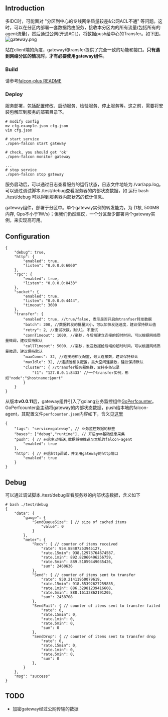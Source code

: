 ## Introduction

多IDC时，可能面对 "分区到中心的专线网络质量较差&公网ACL不通" 等问题。这时，可以在分区内部署一套数据路由服务，接收本分区内的所有流量(包括所有的agent流量)，然后通过公网(开通ACL)，将数据push给中心的Transfer。如下图，
![gateway.png](https://raw.githubusercontent.com/niean/niean.github.io/master/images/20150806/gateway.png)

站在client端的角度，gateway和transfer提供了完全一致的功能和接口。**只有遇到网络分区的情况时，才有必要使用gateway组件**。

### Build

请参考[falcon-plus README](https://github.com/lithiumops/falcon-plus)

### Deploy
服务部署，包括配置修改、启动服务、检验服务、停止服务等。这之前，需要将安装包解压到服务的部署目录下。

```
# modify config
mv cfg.example.json cfg.json
vim cfg.json

# start service
./open-falcon start gateway

# check, you should get 'ok'
./open-falcon monitor gateway

...
# stop service
./open-falcon stop gateway

```
服务启动后，可以通过日志查看服务的运行状态，日志文件地址为./var/app.log。可以通过调试脚本./test/debug查看服务器的内部状态数据，如 运行 bash ./test/debug 可以得到服务器内部状态的统计信息。

gateway组件，部署于分区中。单个gateway实例的转发能力，为 {1核, 500MB内存, Qps不小于1W/s}；但我们仍然建议，一个分区至少部署两个gateway实例，来实现高可用。

## Configuration


```
{
    "debug": true,
    "http": {
        "enabled": true,
        "listen": "0.0.0.0:6060"
    },
    "rpc": {
        "enabled": true,
        "listen": "0.0.0.0:8433"
    },
    "socket": {
        "enabled": true,
        "listen": "0.0.0.0:4444",
        "timeout": 3600
    },
    "transfer": {
        "enabled": true, //true/false, 表示是否开启向tranfser转发数据
        "batch": 200, //数据转发的批量大小，可以加快发送速度，建议保持默认值
        "retry": 2, //重试次数，默认1、不重试
        "connTimeout": 1000, //毫秒，与后端建立连接的超时时间，可以根据网络质量微调，建议保持默认
        "callTimeout": 5000, //毫秒，发送数据给后端的超时时间，可以根据网络质量微调，建议保持默认
        "maxConns": 32, //连接池相关配置，最大连接数，建议保持默认
        "maxIdle": 32, //连接池相关配置，最大空闲连接数，建议保持默认
        "cluster": { //transfer服务器集群，支持多条记录
            "t1": "127.0.0.1:8433" //一个transfer实例，形如"node":"$hostname:$port"
        }
    }
}
```

从版本**v0.0.11**后，gateway组件引入了golang业务监控组件[GoPerfcounter](https://github.com/niean/goperfcounter)。GoPerfcounter会主动将gateway的内部状态数据，push给本地的falcon-agent，其配置文件`perfcounter.json`内容如下，含义见[这里](https://github.com/niean/goperfcounter/blob/master/README.md#配置)

```
{
    "tags": "service=gateway", // 业务监控数据的标签
    "bases": ["debug","runtime"], // 开启gvm基础信息采集
    "push": { // 开启主动推送,数据将被推送至本机的falcon-agent
        "enabled": true
    },
    "http": { // 开启http调试，并复用gateway的http端口
        "enabled": true
    }
}
```

## Debug
可以通过调试脚本./test/debug查看服务器的内部状态数据，含义如下

```
# bash ./test/debug
{
    "data": {
        "gauge": {
            "SendQueueSize": { // size of cached items
                "value": 0
            }
        },
        "meter": {
            "Recv": { // counter of items received
                "rate": 954.88407253945127,
                "rate.15min": 938.12973764674587,
                "rate.1min": 892.82060496256759,
                "rate.5min": 889.51059449035426,
                "sum": 2460636
            },
            "Send": { // counter of items sent to transfer
                "rate": 950.21411950079619,
                "rate.15min": 918.55392627259835,
                "rate.1min": 886.32981239416608,
                "rate.5min": 888.16132862191205,
                "sum": 2458708
            },
            "SendFail": { // counter of items sent to transfer failed
                "rate": 0,
                "rate.15min": 0,
                "rate.1min": 0,
                "rate.5min": 0,
                "sum": 0
            },  
            "SendDrop": { // counter of items sent to transfer drop
                "rate": 0,
                "rate.15min": 0,
                "rate.1min": 0,
                "rate.5min": 0,
                "sum": 0
            },    
        }
    },
    "msg": "success"
}
```

## TODO
+ 加密gateway经过公网传输的数据
